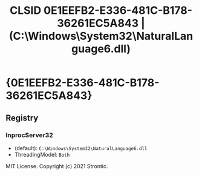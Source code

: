 ﻿---
title: "CLSID 0E1EEFB2-E336-481C-B178-36261EC5A843 | (C:\\Windows\\System32\\NaturalLanguage6.dll)"
excerpt: What is COM-Object CLSID 0E1EEFB2-E336-481C-B178-36261EC5A843?
---

# {0E1EEFB2-E336-481C-B178-36261EC5A843}


## Registry


### InprocServer32

* (default): `C:\Windows\System32\NaturalLanguage6.dll`
* ThreadingModel: `Both`

MIT License. Copyright (c) 2021 Strontic.


